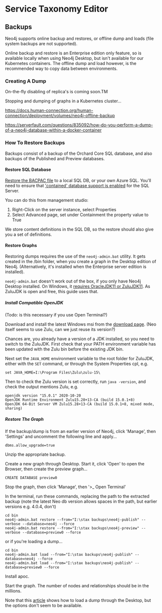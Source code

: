 # Service Taxonomy Editor

## Backups

Neo4j supports online backup and restores, or offline dump and loads (file system backups are not supported).

Online backup and restore is an Enterprise edition only feature, so is available locally when using Neo4j Desktop, but isn't available for our Kubernetes containers. The offline dump and load however, is the recommended way to copy data between environments.

### Creating A Dump

On-the-fly disabling of replica's is coming soon.TM

Stopping and dumping of graphs in a Kubernetes cluster...

https://docs.human-connection.org/human-connection/deployment/volumes/neo4j-offline-backup

https://serverfault.com/questions/835092/how-do-you-perform-a-dump-of-a-neo4j-database-within-a-docker-container

### How To Restore Backups

Backups consist of a backup of the Orchard Core SQL database, and also backups of the Published and Preview databases.

#### Restore SQL Database

[Restore the BACPAC file](https://www.sqlshack.com/importing-a-bacpac-file-for-a-sql-database-using-ssms/) to a local SQL DB, or your own Azure SQL. You'll need to ensure that ['contained' database support is enabled](https://dba.stackexchange.com/questions/103792/how-to-restore-a-contained-database) for the SQL Server.

You can do this from management studio:

1) Right-Click on the server instance, select Properties
2) Select Advanced page, set under Containment the property value to True

We store content definitions in the SQL DB, so the restore should also give you a set of definitions.

#### Restore Graphs

Restoring dumps requires the use of the `neo4j-admin.bat` utility. It gets created in the /bin folder, when you create a graph in the Desktop edition of Neo4j. (Alternatively, it's installed when the Enterprise server edition is installed).

`neo4j-admin.bat` doesn't work out of the box, if you only have Neo4j Desktop installed. On Windows, it [requires OracleJDK11 or ZuluJDK11](https://neo4j.com/docs/operations-manual/current/installation/requirements/). As ZuluJDK is open and free, this guide uses that.

##### Install Compatible OpenJDK

(Todo: is this necessary if you use Open Terminal?)

Download and install the latest Windows msi from the [download page](https://www.azul.com/downloads/zulu-community/?os=windows&architecture=x86-64-bit&package=jdk). (Neo itself seems to use Zulu, can we just reuse its version?)

Chances are, you already have a version of a JDK installed, so you need to switch to the ZuluJDK. First check that your PATH environment variable has been updated with the Zulu bin before the existing JDK bin.

Next set the `JAVA_HOME` environment variable to the root folder for ZuluJDK, either with the `SET` command, or through the System Properties cpl, e.g.

```
set JAVA_HOME=I:\Program Files\Zulu\zulu-15\
```

Then to check the Zulu version is set correctly, run `java -version`, and check the output mentions Zulu, e.g.

```
openjdk version "15.0.1" 2020-10-20
OpenJDK Runtime Environment Zulu15.28+13-CA (build 15.0.1+8)
OpenJDK 64-Bit Server VM Zulu15.28+13-CA (build 15.0.1+8, mixed mode, sharing)
```

##### Restore The Graph

If the backup/dump is from an earlier version of Neo4j, click 'Manage', then 'Settings' and uncomment the following line and apply...

```dbms.allow_upgrade=true```


Unzip the appropriate backup.

Create a new graph through Desktop. Start it, click 'Open' to open the Browser, then create the preview graph...

```
CREATE DATABASE preview0
```

Stop the graph, then click 'Manage', then '>_ Open Terminal'

In the terminal, run these commands, replacing the path to the extracted backup (note the latest Neo db version allows spaces in the path, but earlier versions e.g. 4.0.4, don't)

```
cd bin
neo4j-admin.bat restore --from="I:\stax backups\neo4j-publish" --verbose --database=neo4j --force
neo4j-admin.bat restore --from="I:\stax backups\neo4j-preview" --verbose --database=preview0 --force
```

or if you're loading a dump...

```
cd bin
neo4j-admin.bat load --from="I:\stax backups\neo4j-publish" --database=neo4j --force
neo4j-admin.bat load --from="I:\stax backups\neo4j-publish" --database=preview0 --force
```

Install apoc.

Start the graph. The number of nodes and relationships should be in the millions.

Note that this [article](https://tbgraph.wordpress.com/2020/11/11/dump-and-load-a-database-in-neo4j-desktop/) shows how to load a dump through the Desktop, but the options don't seem to be available.
